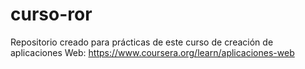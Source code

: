 # curso-ror
Repositorio creado para prácticas de este curso de creación de aplicaciones Web:
https://www.coursera.org/learn/aplicaciones-web
